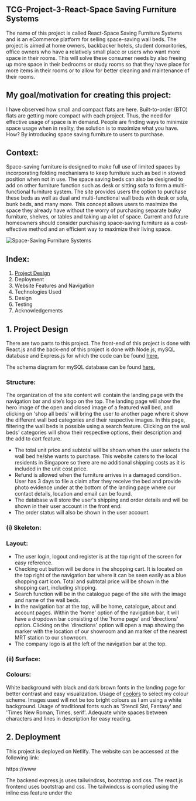 ## TCG-Project-3-React-Space Saving Furniture Systems
The name of this project is called React-Space Saving Furniture Systems and is an eCommerce platform for selling space-saving wall beds. The project is aimed at home owners, backbacker hotels, student domoritories, office owners who have a relatively small place or users who want more space in their rooms. This will solve these consumer needs by also freeing up more space in their bedrooms or study rooms so that they have place for more items in their rooms or to allow for better cleaning and maintenance of their rooms.

## My goal/motivation for creating this project:
I have observed how small and compact flats are here.  Built-to-order (BTO) flats are getting more compact with each project. Thus, the need for effective usage of space is in demand. People are finding ways to minimize space usage when in reality, the solution is to maximize what you have. How? By introducing space saving furniture to users to purchase.

## Context: 
Space-saving furniture is designed to make full use of limited spaces by incorporating folding mechanisms to keep furniture such as bed in stowed position when not in use. The space saving beds can also be designed to add on other furniture function such as desk or sitting sofa to form a multi-functional furniture system. The site provides users the option to purchase these beds as well as dual and multi-functional wall beds with desk or sofa, bunk beds, and many more. This concept allows users to maximize the space they already have without the worry of purchasing separate bulky furniture, shelves, or tables and taking up a lot of space.
Current and future homeowners should consider purchasing space-saving furniture as a cost-effective method and an efficient way to maximize their living space.

![Space-Saving Furniture Systems](https://res.cloudinary.com/dtrwtlldr/image/upload/v1639098464/SSFS_home_page_final_ijnxgo.jpg "Space-Saving Furniture Systems")

## Index:
1. [Project Design](#project-design)
2. Deployment
3. Website Features and Navigation
4. Technologies Used
5. Design
6. Testing
7. Acknowledgements
 
## 1. Project Design
There are two parts to this project. The front-end of this project is done with React.js and the back-end of this project is done with Node.js, mySQL database and Express.js for which the code can be found [here.](https://github.com/Vincelee78/Project-3-Express-mySQL)

The schema diagram for mySQL database can be found [here.](https://res.cloudinary.com/dtrwtlldr/image/upload/v1639099995/mySQL_relationship_final_tq5zw7.jpg)

### Structure:
The organization of the site content will contain the landing page with the navigation bar and site’s logo on the top. The landing page will show the hero image of the open and closed image of a featured wall bed, and clicking on 'shop all beds' will bring the user to another page where it show the different wall bed categories and their respective images. In this page, filtering the wall beds is possible using a search feature. Clicking on the wall beds' categories will show their respective options, their description and the add to cart feature.
* The total unit price and subtotal will be shown when the user selects the wall bed he/she wants to purchase. This website caters to the local residents in Singapore so there are no additional shipping costs as it is included in the unit cost price.
*	Refund is allowed when the furniture arrives in a damaged condition. User has 3 days to file a claim after they receive the bed and provide photo evidence under at the bottom of the landing page where our contact details, location and email can be found.
*	The database will store the user's shipping and order details and will be shown in their user account in the front end.
*	The order status will also be shown in the user account.

### (i) Skeleton:
### Layout:
*	The user login, logout and register is at the top right of the screen for easy reference.
*	Checking out button will be done in the shopping cart. It is located on the top right of the navigation bar where it can be seen easily as a blue shopping cart icon. Total and subtotal price will be shown in the shopping cart, including shipping.
*	Search function will be in the catalogue page of the site with the image and name of the wall beds.
*	In the navigation bar at the top, will be home, catalogue, about and account pages. Within the 'home' option of the navigation bar, it will have a dropdown bar consisting of the 'home page' and 'directions' option. Clicking on the 'directions' option will open a map showing the marker with the location of our showroom and an marker of the nearest MRT station to our showroom.
*	The company logo is at the left of the navigation bar at the top.

### (ii) Surface:
### Colours:
White background with black and dark brown fonts in the landing page for better contrast and easy visualization. 
Usage of [coolors](https://coolors.co/) to select my colour scheme.
Images used will not be too bright colours as I am using a white background.
Usage of traditional fonts such as 'Stencil Std, Fantasy' and 'Times New Roman, Times, serif'.
Adequate white spaces between characters and lines in description for easy reading.


## 2. Deployment
This project is deployed on Netlify. The website can be accessed at the following link:

https://www

The backend express.js uses tailwindcss, bootstrap and css. The react.js frontend uses bootstrap and css. The tailwindcss is complied using the inline css feature under the <style> tag in the base.hbs of the backend express.js.
 

## 3. Website Features and Navigation
 The website is free to browse for everyone, however user accounts need to be created to access cart and do checkout. The features of this website are listed below:
 
 * Product Listing, searching, sorting, filtering and browsing.
 The website supports searching, sorting, filtering and browsing products. The products are listed in a card graphical view. It can be filtered by their different category options, maximum and minimum cost, name, etc.
 
 *Cart, Checkout, Order Details
 A logged in user can add products to cart, checkout and view their order details.

 *Directions
 There is directions page on the website. The user can locate the location of the company's showroom on the marker in the map and the nearest mrt station to our showroom.
 
 *About
 There is an about page where it will provide background information to the user about space-saving furniture and our company.
 
### 3(i)Navigation
The following tree shows a general direction in which one might navigate through the website:
 
├── Home Page
│   ├── Directions
├── Login
│   ├── Logout
│   └── Register
├── Main
│   ├── Product Graphical View
│   └── Product Detailed  View
│   └── Cart
│   └── Stripe Checkout
├── About Us
├── User Account

 
## 4. Technologies Used

* [HTML 5](https://developer.mozilla.org/en-US/docs/Web/Guide/HTML/HTML5)
<br> This project uses HTML5 to structure the content and to insert buttons and images.
* [CSS](https://developer.mozilla.org/en-US/docs/Web/CSS)
<br> This project uses CSS to add visual colors, adjust the size of the features and also positioning and animation of the features, and ensure it is mobile responsive.
* [React 17.0.2](https://reactjs.org/)
<br> This project uses React as a frontend application for building user interfaces.
* [Bootstrap 5.1.3](https://getbootstrap.com/docs/5.1/getting-started/introduction/)
<br> This project uses Bootstrap to structure the layout of the website such as my Navtab and added features such as Carousel. It is also used in positioning the text and features.
* [React Bootstrap](https://react-bootstrap.github.io/)
<br> This project uses React Bootstrap for added features such as the Nav tabs and allow the displaying of the data in each individual tab by tweaking the handleSelect code in the original code. I also used it for the Modal box, Accordion display,  Overlay display and the Tooltip display for the User favourite rating feature.
* [date-fns](https://date-fns.org/)
<br> This project uses date-fns toolset to change the datetime format in mongoDB to a more readable date format in React.
* [FontAwesome 5.15.4](https://fontawesome.com/v5/changelog/latest)
<br> This project uses FontAwesome to add custom icons such as the heart icons for the ratings feature of the website.
* [Axios 0.21.1](https://www.npmjs.com/package/axios/v/0.21.1) 
<br> This project uses the axios plugin for Promise based HTTP client for the browser and make requests to an API, return data from the API.
* [MongoDB](https://www.mongodb.com/)
<br> This project uses MongoDB to store documents in the collections which the user has uploaded in React. 
* [ExpressJS 4.17.1](https://expressjs.com/)
<br> This project uses ExpressJS to provide methods to specify what function is called for a particular HTTP verb ( GET , POST , PUT , DELETE) and URL pattern and to retrieve data from MongoDB and send them to React or vice versa.

### 5. Testing
| Test Case Number| Test Case Description| Results|
| ------ | ------ | ------ |
| 1 | On the landing page, you should see a Carousel feature with a featured case below it. Clicking on the accordion 'Information on Featured Case' will collapse it. Clicking on the other accordions will pan out an information box explaining information based on the title on the accordion  | Pass |
| 2 | On the landing page, clicking on the green edit case button under the featured case will open a box containing all the fields(which have been pre-filled) to be edited. Clicking on the 'confirm' button will update the featured case accordingly to the fields that were filled up | Pass |
| 3 | On the landing page, clicking on the patient ID (highlighted blue) or radiologist ID field value (highlighted blue) in the featured case will bring up a modal box to show the patient details, ID: P01, Andrew Ang etc or the radiologist details R03, Dr Rachael Ang and her details respectively | Pass |
| 4 | On the landing page, clicking on 2nd tab of the NavTab 'Create New Report' will render a form to be filled up. Filling up all the form fields will enable the create report button to be active. Clicking on the create report button next will will show a successful message and add a new report to the report page.  The new report will be shown as the last report in the report page of the Navbar | Pass |
| 5 | On the landing page, clicking on 3rd tab of the NavTab 'Add Case' will render a form to be filled up. Filling up all the form fields will enable the Add button to be active. Clicking on the add button next will show a successful message and add a new case to the all cases page. The new case will be shown as the last case in the All Cases page of the Navbar | Pass |
| 6 | On the landing page, clicking on 4th tab of the NavTab 'Add Radiologist' will render a form to be filled up. Filling up all the form fields will enable the Add new radiologist button to be active. Clicking on the add new radiologist button next will show a successful message and add a radiologist to the radiologist information page.The new radiologist details will be shown as the last row in the table in the radiologist information page of the Navbar | Pass |
| 7 | On the landing page, clicking on 5th tab of the NavTab 'Search Cases' will show a text box will a search icon. Entering the keyword 'fracture' will display 2 cases. The first case is a CT with 2 sternal body fractures and the 2nd case is an ultrasound case with left chest wall trauma and pneumothorax diagnosis | Pass |
| 8 | From the landing page, clicking on the 'About' bar in the NavBar will show a new page which displays background information and the aims and objectives of the website | Pass |
| 9 | From the About page, clicking on the 'Reports' bar in the NavBar will show a new page which displays 2 reports that were already in the database  | Pass |
| 10 | In the reports page, clicking on heart icons will allow the hearts to be highlighted for a rating | Pass |
| 11 | In the reports page, clicking on the red delete button on the bottom of each report will delete the report | Pass |
| 12 | From the reports page, clicking on the 'All Cases' bar in the NavBar will show a new page which displays 5 cases that were already in the database. Clicking on the accordion just above the Carousel will collapse the Carousel feature to allow better scrolling to the cases below | Pass |
| 13 | In the all cases page, clicking on the radio button at the top 'Patients younger than 21' will filter the cases by the criteria and show 1 case which diagnosis is a bullet in the rectum X-ray. Clicking on the other radio buttons will filter to the criteria accordingly | Pass |
| 14 | In the all cases page, clicking on the green edit button on the left of each case image will display a box with the fields(pre-filled) to be edited. Clicking on the confirm button next will update that case fields. Clicking on the red delete button above the edit button will delete that case | Pass  |
| 15 | In the all cases page, clicking on heart icons under the radiological image of each case will highlight the heart icons accordingly. Clicking on 4 hearts will favourite the case as 4 stars | Pass  |
| 16 | In the all cases page, clicking on the radiologist ID field value (highlighted blue) in the first case(MRI, prostate cancer) will bring up a modal box showing the radiologist R02, Dr John Wong and his details | Pass |
| 17 | From the all cases page, clicking on the 'Radiologist Information' bar in the NavBar will show a new page which displays 4 radiologist details that were already in the database  | Pass |
| 18 | After testing the add, edit and delete buttons for the reports, featured case, all cases, radiologist information and all the functions above, I checked the express server terminal in my express/mongoDB gitpod to see whether there are any errors. There were no errors in my express server terminal  | Pass |


#### (i) Mobile Responsiveness
- The test results can be found [here](https://search.google.com/test/mobile-friendly/result?id=84WEjVlEU9HRktwiAVtipg). 
- Test results were done on 3 mobile devices
1. [Iphone SE 2020](https://drive.google.com/file/d/1B06e0L3hfUrrEeajgfzpnTTRQsVkN9NI/view?usp=sharing)
2. [Iphone SE 2020](https://drive.google.com/file/d/1jlnrQgIrxTtGkpZ26uqcvULjYThx2won/view?usp=sharing)
3. [Iphone7](https://drive.google.com/file/d/17JSsa8ndR0jqm9YPSC4i6wlzV6iq9ueP/view?usp=sharing)
4. [Iphone7](https://drive.google.com/file/d/1i-CZn-8A3UUucZ7DTT-Ph3HM76dxyXoy/view?usp=sharing)
5. [Oppo R17 pro](https://drive.google.com/file/d/1lqkfbubAylYw5RjCdXd7EkBEhw-S28CS/view?usp=sharing)
6. [Oppo R17 pro](https://drive.google.com/file/d/1tOywxp3MgakxsQFZ-tI2SM-UOcrHR4CN/view?usp=sharing)
- The web application is mobile responsive.

### 6. Credits and Acknowledgement
- Credits to https://radiopaedia.org/encyclopaedia/cases/all for the radiological images and radiology data.
- Credits to https://www.maxester.com/blog/2019/02/27/simple-5-star-rating-with-csshover/ for the template code for the heart ratings(with my own custom tweaking).
- Credits to 
1. [Elsevier](https://www.elsevier.com/__data/assets/image/0012/1022133/Radiology-at-a-Crossroads_Five-converging-trends-reshaping-the-need-for-diagnostic-decision-support.JPG)
2. https://previews.123rf.com/images/fokaspokas/fokaspokas1809/fokaspokas180900164/108564673-hamburger-menu-web-icon-white-icon-with-shadow-on-transparent-background.jpg
3. https://thumbnail.imgbin.com/21/9/7/imgbin-chevron-corporation-computer-icons-paper-down-arrow-zsjsUFtqHLkphdGeCb1rYSBxa_t.jpg
4. https://filmdaily.co/wp-content/uploads/2021/06/rad-01.jpg
5. https://i0.wp.com/swdic.com/wp-content/uploads/2020/08/Brain-MRI-min.jpg?fit=1973%2C963&ssl=1
6. https://image.shutterstock.com/image-photo/brain-ct-scan-head-computed-260nw-1390517843.jpg
7. https://www.philips.com/c-dam/b2bhc/master/Specialties/radiology/ivp-page/media-asset-IVP-radiology-workflows-700.jpg
8. https://d1hj7uubji8r0c.cloudfront.net/sites/radiology/files/styles/max_width_full/public/images/2020-02/pcir_cover_photos_hi_res_resize.jpg?itok=VHDBxu-X
9. https://www.carestream.com/blog/wp-content/uploads/2020/01/future_of_diag_imaging_fb_1_2020_en.jpg
10. https://flyclipart.com/radiology-clipart-radiology-clipart-211360
for their images, icons and logos
